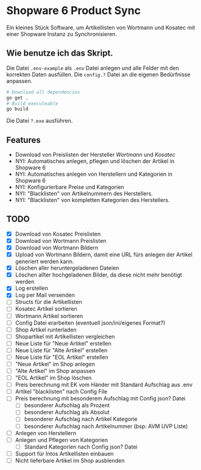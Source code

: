 # Shopware 6 Product Sync

Ein kleines Stück Software, um Artikellisten von Wortmann und Kosatec mit einer Shopware Instanz zu Synchronisieren.

## Wie benutze ich das Skript.

Die Datei `.env-example` als `.env` Datei anlegen und alle Felder mit den korrekten Daten ausfüllen.
Die `config.?` Datei an die eigenen Bedürfnisse anpassen.

```sh
# Download all dependencies
go get .
# Build executeable
go build
```

Die Datei `?.exe` ausführen.

## Features

- Download von Preislisten der Hersteller _Wortmann_ und _Kosatec_
- NYI: Automatisches anlegen, pflegen und löschen der Artikel in Shopware 6
- NYI: Automatisches anlegen von Herstellern und Kategorien in Shopware 6
- NYI: Konfigurierbare Preise und Kategorien
- NYI: "Blacklisten" von Artikelnummern des Herstellers.
- NYI: "Blacklisten" von kompletten Kategorien des Herstellers.

## TODO

- [x] Download von Kosatec Preislisten
- [x] Download von Wortmann Preislisten
- [x] Download von Wortmann Bildern
- [x] Upload von Wortmann Bildern, damit eine URL fürs anlegen der Artikel generiert werden kann.
- [x] Löschen aller heruntergeladenen Dateien
- [x] Löschen allter hochgeladenen Bilder, da diese nicht mehr benötigt werden
- [x] Log erstellen
- [x] Log per Mail versenden
- [ ] Structs für die Artikellisten
- [ ] Kosatec Artikel sortieren
- [ ] Wortmann Artikel sortieren
- [ ] Config Datei erarbeiten (eventuell json/ini/eigenes Format?)
- [ ] Shop Artikel runterladen
- [ ] Shopartikel mit Artikellisten vergleichen
- [ ] Neue Liste für "Neue Artikel" erstellen
- [ ] Neue Liste für "Alte Artikel" erstellen
- [ ] Neue Liste für "EOL Artikel" erstellen
- [ ] "Neue Artikel" im Shop anlegen
- [ ] "Alte Artikel" im Shop anpassen
- [ ] "EOL Artikel" im Shop löschen
- [ ] Preis berechnung mit EK vom Händer mit Standard Aufschlag aus .env
- [ ] Artikel "blacklisten" nach Config File
- [ ] Preis berechnung mit besonderem Aufschlag mit Config json? Datei
  - [ ] besonderer Aufschlag als Prozent
  - [ ] besonderer Aufschlag als Absolut
  - [ ] besonderer Aufschlag nach Artikel Kategorie
  - [ ] besonderer Aufschlag nach Artikelnummer (bsp: AVM UVP Liste)
- [ ] Anlegen von Herstellern
- [ ] Anlegen und Pflegen von Kategorien
  - [ ] Standard Kategorien nach Config json? Datei
- [ ] Support für Intos Artikellisten einbauen
- [ ] Nicht lieferbare Artikel im Shop ausblenden
